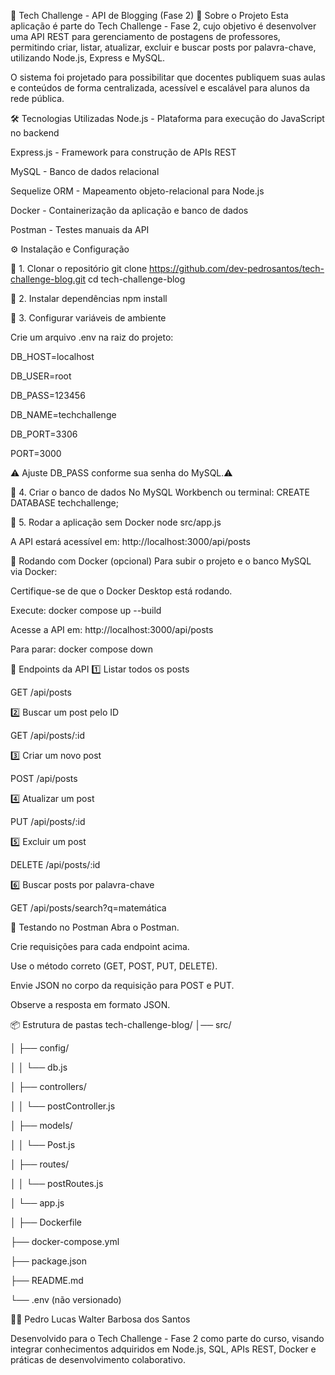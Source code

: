 📌 Tech Challenge - API de Blogging (Fase 2)
🚀 Sobre o Projeto
Esta aplicação é parte do Tech Challenge - Fase 2, cujo objetivo é desenvolver uma API REST para gerenciamento de postagens de professores, permitindo criar, listar, atualizar, excluir e buscar posts por palavra-chave, utilizando Node.js, Express e MySQL.

O sistema foi projetado para possibilitar que docentes publiquem suas aulas e conteúdos de forma centralizada, acessível e escalável para alunos da rede pública.

🛠️ Tecnologias Utilizadas
Node.js - Plataforma para execução do JavaScript no backend

Express.js - Framework para construção de APIs REST

MySQL - Banco de dados relacional

Sequelize ORM - Mapeamento objeto-relacional para Node.js

Docker - Containerização da aplicação e banco de dados

Postman - Testes manuais da API

⚙️ Instalação e Configuração

🔹 1. Clonar o repositório
git clone https://github.com/dev-pedrosantos/tech-challenge-blog.git
cd tech-challenge-blog

🔹 2. Instalar dependências
npm install

🔹 3. Configurar variáveis de ambiente

Crie um arquivo .env na raiz do projeto:

DB_HOST=localhost

DB_USER=root

DB_PASS=123456

DB_NAME=techchallenge

DB_PORT=3306

PORT=3000

⚠️ Ajuste DB_PASS conforme sua senha do MySQL.⚠️

🔹 4. Criar o banco de dados
No MySQL Workbench ou terminal:
CREATE DATABASE techchallenge;

🔹 5. Rodar a aplicação sem Docker
node src/app.js

A API estará acessível em:
http://localhost:3000/api/posts

🐳 Rodando com Docker (opcional)
Para subir o projeto e o banco MySQL via Docker:

Certifique-se de que o Docker Desktop está rodando.

Execute:
docker compose up --build

Acesse a API em:
http://localhost:3000/api/posts

Para parar:
docker compose down


📡 Endpoints da API
1️⃣ Listar todos os posts

GET /api/posts

2️⃣ Buscar um post pelo ID

GET /api/posts/:id

3️⃣ Criar um novo post

POST /api/posts

4️⃣ Atualizar um post

PUT /api/posts/:id

5️⃣ Excluir um post

DELETE /api/posts/:id

6️⃣ Buscar posts por palavra-chave

GET /api/posts/search?q=matemática

🧪 Testando no Postman
Abra o Postman.

Crie requisições para cada endpoint acima.

Use o método correto (GET, POST, PUT, DELETE).

Envie JSON no corpo da requisição para POST e PUT.

Observe a resposta em formato JSON.

📦 Estrutura de pastas
tech-challenge-blog/
│── src/

│   ├── config/

│   │   └── db.js

│   ├── controllers/

│   │   └── postController.js

│   ├── models/

│   │   └── Post.js

│   ├── routes/

│   │   └── postRoutes.js

│   └── app.js

│
├── Dockerfile

├── docker-compose.yml

├── package.json

├── README.md

└── .env (não versionado)


👨‍💻 Pedro Lucas Walter Barbosa dos Santos

Desenvolvido para o Tech Challenge - Fase 2 como parte do curso, visando integrar conhecimentos adquiridos em Node.js, SQL, APIs REST, Docker e práticas de desenvolvimento colaborativo.














